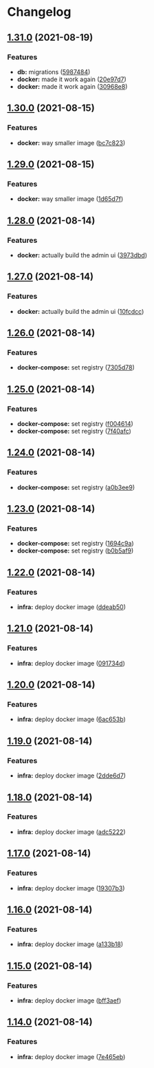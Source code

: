 # Changelog

## [1.31.0](https://www.github.com/jappyjan/ferdig/compare/v1.30.0...v1.31.0) (2021-08-19)


### Features

* **db:** migrations ([5987484](https://www.github.com/jappyjan/ferdig/commit/598748428265099a90832874a3fed5d7e6e17fb4))
* **docker:** made it work again ([20e97d7](https://www.github.com/jappyjan/ferdig/commit/20e97d7cd71d18a0a03582e9e7d1b27e8d31f86f))
* **docker:** made it work again ([30968e8](https://www.github.com/jappyjan/ferdig/commit/30968e80cb0127f427c32986f8660df008efa3af))

## [1.30.0](https://www.github.com/jappyjan/ferdig/compare/v1.29.0...v1.30.0) (2021-08-15)


### Features

* **docker:** way smaller image ([bc7c823](https://www.github.com/jappyjan/ferdig/commit/bc7c8233f1ecba42e7ebc20f5b166911dea92fa5))

## [1.29.0](https://www.github.com/jappyjan/ferdig/compare/v1.28.0...v1.29.0) (2021-08-15)


### Features

* **docker:** way smaller image ([1d65d7f](https://www.github.com/jappyjan/ferdig/commit/1d65d7f66abd0459374df504219ebb4bd6884d41))

## [1.28.0](https://www.github.com/jappyjan/ferdig/compare/v1.27.0...v1.28.0) (2021-08-14)


### Features

* **docker:** actually build the admin ui ([3973dbd](https://www.github.com/jappyjan/ferdig/commit/3973dbda913d94b5899afb346df6e987c24b0585))

## [1.27.0](https://www.github.com/jappyjan/ferdig/compare/v1.26.0...v1.27.0) (2021-08-14)


### Features

* **docker:** actually build the admin ui ([10fcdcc](https://www.github.com/jappyjan/ferdig/commit/10fcdccaf136cd9e10ee6351e152459ce69a675b))

## [1.26.0](https://www.github.com/jappyjan/ferdig/compare/v1.25.0...v1.26.0) (2021-08-14)


### Features

* **docker-compose:** set registry ([7305d78](https://www.github.com/jappyjan/ferdig/commit/7305d789ef95a1841e5580a22c011b2e9741e848))

## [1.25.0](https://www.github.com/jappyjan/ferdig/compare/v1.24.0...v1.25.0) (2021-08-14)


### Features

* **docker-compose:** set registry ([f004614](https://www.github.com/jappyjan/ferdig/commit/f004614eb715c7d66cc82e3ef65a983f72d51556))
* **docker-compose:** set registry ([7f40afc](https://www.github.com/jappyjan/ferdig/commit/7f40afce6360e6eb69a0d338adab3d789b908354))

## [1.24.0](https://www.github.com/jappyjan/ferdig/compare/v1.23.0...v1.24.0) (2021-08-14)


### Features

* **docker-compose:** set registry ([a0b3ee9](https://www.github.com/jappyjan/ferdig/commit/a0b3ee97af6bc5bda9b7facb1d9745381c29dd68))

## [1.23.0](https://www.github.com/jappyjan/ferdig/compare/v1.22.0...v1.23.0) (2021-08-14)


### Features

* **docker-compose:** set registry ([1694c9a](https://www.github.com/jappyjan/ferdig/commit/1694c9a90b44d1d6f516bcbba814f894f055eb12))
* **docker-compose:** set registry ([b0b5af9](https://www.github.com/jappyjan/ferdig/commit/b0b5af932a914b55ee29805c3ebc4a6a26a3f602))

## [1.22.0](https://www.github.com/jappyjan/ferdig/compare/v1.21.0...v1.22.0) (2021-08-14)


### Features

* **infra:** deploy docker image ([ddeab50](https://www.github.com/jappyjan/ferdig/commit/ddeab5057abee2705be897cd7b2a2e674aee39be))

## [1.21.0](https://www.github.com/jappyjan/ferdig/compare/v1.20.0...v1.21.0) (2021-08-14)


### Features

* **infra:** deploy docker image ([091734d](https://www.github.com/jappyjan/ferdig/commit/091734d07a027489048aa169e5f0111250c865b4))

## [1.20.0](https://www.github.com/jappyjan/ferdig/compare/v1.19.0...v1.20.0) (2021-08-14)


### Features

* **infra:** deploy docker image ([6ac653b](https://www.github.com/jappyjan/ferdig/commit/6ac653be93d15dba0e19eee1ec411f4d425832bd))

## [1.19.0](https://www.github.com/jappyjan/ferdig/compare/v1.18.0...v1.19.0) (2021-08-14)


### Features

* **infra:** deploy docker image ([2dde6d7](https://www.github.com/jappyjan/ferdig/commit/2dde6d7914ff9ecb254acc6ba9b9b14b7c584d88))

## [1.18.0](https://www.github.com/jappyjan/ferdig/compare/v1.17.0...v1.18.0) (2021-08-14)


### Features

* **infra:** deploy docker image ([adc5222](https://www.github.com/jappyjan/ferdig/commit/adc5222bb3967ab8e2d9fb887d85923f1eb543ac))

## [1.17.0](https://www.github.com/jappyjan/ferdig/compare/v1.16.0...v1.17.0) (2021-08-14)


### Features

* **infra:** deploy docker image ([19307b3](https://www.github.com/jappyjan/ferdig/commit/19307b3775f17d718497fc70272c1f11484c6f4c))

## [1.16.0](https://www.github.com/jappyjan/ferdig/compare/v1.15.0...v1.16.0) (2021-08-14)


### Features

* **infra:** deploy docker image ([a133b18](https://www.github.com/jappyjan/ferdig/commit/a133b1824e2e798776903ae78217175908dec50f))

## [1.15.0](https://www.github.com/jappyjan/ferdig/compare/v1.14.0...v1.15.0) (2021-08-14)


### Features

* **infra:** deploy docker image ([bff3aef](https://www.github.com/jappyjan/ferdig/commit/bff3aef7d7a49196b2b9b826ffa75532afe68b9f))

## [1.14.0](https://www.github.com/jappyjan/ferdig/compare/v1.13.0...v1.14.0) (2021-08-14)


### Features

* **infra:** deploy docker image ([7e465eb](https://www.github.com/jappyjan/ferdig/commit/7e465ebae6c9c0c74ba5c943c3295674548a8521))
